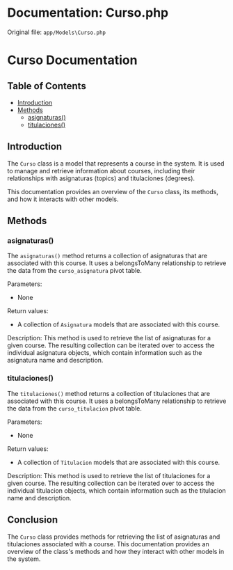 # Documentation: Curso.php

Original file: `app/Models\Curso.php`

# Curso Documentation

Table of Contents
----------------

* [Introduction](#introduction)
* [Methods](#methods)
	+ [asignaturas()](#asignaturas)
	+ [titulaciones()](#titulaciones)

## Introduction

The `Curso` class is a model that represents a course in the system. It is used to manage and retrieve information about courses, including their relationships with asignaturas (topics) and titulaciones (degrees).

This documentation provides an overview of the `Curso` class, its methods, and how it interacts with other models.

## Methods

### asignaturas()

The `asignaturas()` method returns a collection of asignaturas that are associated with this course. It uses a belongsToMany relationship to retrieve the data from the `curso_asignatura` pivot table.

Parameters:

* None

Return values:

* A collection of `Asignatura` models that are associated with this course.

Description: This method is used to retrieve the list of asignaturas for a given course. The resulting collection can be iterated over to access the individual asignatura objects, which contain information such as the asignatura name and description.

### titulaciones()

The `titulaciones()` method returns a collection of titulaciones that are associated with this course. It uses a belongsToMany relationship to retrieve the data from the `curso_titulacion` pivot table.

Parameters:

* None

Return values:

* A collection of `Titulacion` models that are associated with this course.

Description: This method is used to retrieve the list of titulaciones for a given course. The resulting collection can be iterated over to access the individual titulacion objects, which contain information such as the titulacion name and description.

## Conclusion

The `Curso` class provides methods for retrieving the list of asignaturas and titulaciones associated with a course. This documentation provides an overview of the class's methods and how they interact with other models in the system.